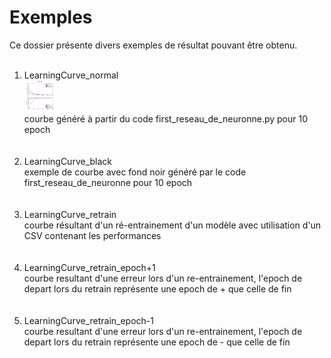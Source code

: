 
<h1> Exemples </h1>
Ce dossier présente divers exemples de résultat pouvant être obtenu. <br><br>
<ol>
  <li> LearningCurve_normal <br> 
  <img width=50px height=50px src="LearningCurve_normal.png"><br>
  courbe généré à partir du code first_reseau_de_neuronne.py pour 10 epoch </li> <br><br>
  
  <li> LearningCurve_black <br> exemple de courbe avec fond noir généré par le code first_reseau_de_neuronne pour 10 epoch </li> <br><br>
  <li> LearningCurve_retrain <br> courbe résultant d'un ré-entrainement d'un modèle avec utilisation d'un CSV contenant les performances </li><br><br>
  <li> LearningCurve_retrain_epoch+1 <br> courbe resultant d'une erreur lors d'un re-entrainement, l'epoch de depart lors du retrain représente une epoch de + que celle de fin </li><br><br>
  <li> LearningCurve_retrain_epoch-1 <br> courbe resultant d'une erreur lors d'un re-entrainement, l'epoch de depart lors du retrain représente une epoch de - que celle de fin </li><br><br>
</ol>
